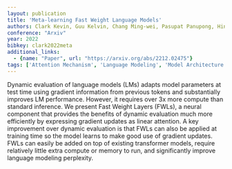 ```yaml
---
layout: publication
title: 'Meta-learning Fast Weight Language Models'
authors: Clark Kevin, Guu Kelvin, Chang Ming-wei, Pasupat Panupong, Hinton Geoffrey, Norouzi Mohammad
conference: "Arxiv"
year: 2022
bibkey: clark2022meta
additional_links:
  - {name: "Paper", url: "https://arxiv.org/abs/2212.02475"}
tags: ['Attention Mechanism', 'Language Modeling', 'Model Architecture', 'Pretraining Methods', 'Training Techniques', 'Transformer']
---
```

Dynamic evaluation of language models (LMs) adapts model parameters at test time using gradient information from previous tokens and substantially improves LM performance. However, it requires over 3x more compute than standard inference. We present Fast Weight Layers (FWLs), a neural component that provides the benefits of dynamic evaluation much more efficiently by expressing gradient updates as linear attention. A key improvement over dynamic evaluation is that FWLs can also be applied at training time so the model learns to make good use of gradient updates. FWLs can easily be added on top of existing transformer models, require relatively little extra compute or memory to run, and significantly improve language modeling perplexity.
